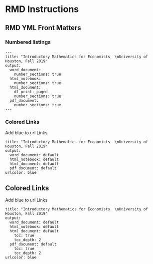 # RMD Instructions

## RMD YML Front Matters

### Numbered listings

```{yml}
---
title: "Introductory Mathematics for Economists  \nUniversity of Houston, Fall 2019"
output:
  word_document:
    number_sections: true
  html_notebook:
    number_sections: true
  html_document:
    df_print: paged
    number_sections: true
  pdf_document:
    number_sections: true
---
```

### Colored Links

Add blue to url Links

```{yml}
title: "Introductory Mathematics for Economists  \nUniversity of Houston, Fall 2019"
output:
  word_document: default
  html_notebook: default
  html_document: default
  pdf_document: default
urlcolor: blue
```

## Colored Links

Add blue to url Links

```{yml}
title: "Introductory Mathematics for Economists  \nUniversity of Houston, Fall 2019"
output:
  word_document: default
  html_notebook: default
  html_document: default
    toc: true
    toc_depth: 2  
  pdf_document: default
    toc: true
    toc_depth: 2  
urlcolor: blue
```
